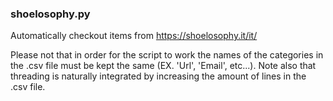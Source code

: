 ### shoelosophy.py ###


Automatically checkout items from https://shoelosophy.it/it/

Please not that in order for the script to work the names of the categories in the .csv file must be kept the same (EX. 'Url', 'Email', etc...).
Note also that threading is naturally integrated by increasing the amount of lines in the .csv file.

